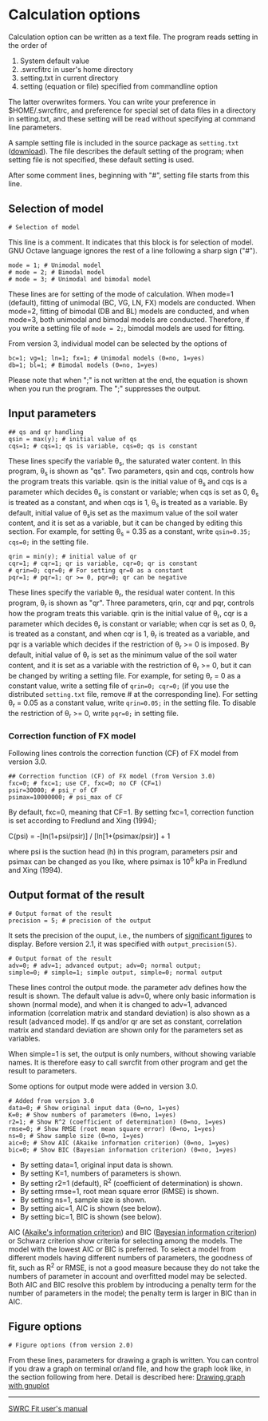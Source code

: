 # Calculation options

Calculation option can be written as a text file. The program reads setting
in the order of

1. System default value
2. .swrcfitrc in user's home directory
3. setting.txt in current directory
4. setting (equation or file) specified from commandline option

The latter overwrites formers. You can write your preference in
$HOME/.swrcfitrc, and preference for special set of data files in a
directory in setting.txt, and these setting will be read without
specifying at command line parameters. 

A sample setting file is included in the source package as `setting.txt`
([download](https://raw.githubusercontent.com/sekika/swrcfit/master/setting.txt)).
The file describes the default setting of the program; when setting
file is not specified, these default setting is used.

After some comment lines, beginning with "#", setting file starts from
this line.

## Selection of model

```
# Selection of model
```
This line is a comment. It indicates that this block is for selection of model.
GNU Octave language ignores the rest of a line following a sharp sign ("#").

```
mode = 1; # Unimodal model
# mode = 2; # Bimodal model
# mode = 3; # Unimodal and bimodal model
```
These lines are for setting of the mode of calculation.
When mode=1 (default), fitting of unimodal (BC, VG, LN, FX) models
are conducted. When mode=2, fitting of bimodal (DB and BL) models
are conducted, and when mode=3, both unimodal and bimodal models
are conducted. Therefore, if you write a setting file of
`mode = 2;`, bimodal models are used for fitting.

From version 3, individual model can be selected by the options of

```
bc=1; vg=1; ln=1; fx=1; # Unimodal models (0=no, 1=yes)
db=1; bl=1; # Bimodal models (0=no, 1=yes)
```

Please note that when ";" is not written at the end, the equation
is shown when you run the program. The ";" suppresses the output.

## Input parameters

```
## qs and qr handling
qsin = max(y); # initial value of qs
cqs=1; # cqs=1; qs is variable, cqs=0; qs is constant
```
These lines specify the variable &theta;<sub>s</sub>, the saturated
water content. In this program, &theta;<sub>s</sub> is shown as "qs".
Two parameters, qsin and cqs, controls how the program treats this
variable. qsin is the initial value of &theta;<sub>s</sub> and cqs
is a parameter which decides &theta;<sub>s</sub> is constant or
variable; when cqs is set as 0, &theta;<sub>s</sub> is treated as a
constant, and when cqs is 1, &theta;<sub>s</sub> is treated as a
variable. By default, initial value of &theta;<sub>s</sub>is set as
the maximum value of the soil water content, and it is set as a
variable, but it can be changed by editing this section. For example,
for setting &theta;<sub>s</sub> = 0.35 as a constant, write
`qsin=0.35; cqs=0;` in the setting file.

```
qrin = min(y); # initial value of qr
cqr=1; # cqr=1; qr is variable, cqr=0; qr is constant
# qrin=0; cqr=0; # For setting qr=0 as a constant
pqr=1; # pqr=1; qr >= 0, pqr=0; qr can be negative
```
These lines specify the variable &theta;<sub>r</sub>, the residual
water content. In this program, &theta;<sub>r</sub> is shown as "qr".
Three parameters, qrin, cqr and pqr, controls how the program treats
this variable. qrin is the initial value of &theta;<sub>r</sub>, cqr
is a parameter which decides &theta;<sub>r</sub> is constant or
variable; when cqr is set as 0, &theta;<sub>r</sub> is treated as a
constant, and when cqr is 1, &theta;<sub>r</sub> is treated as a
variable, and pqr is a variable which decides if the restriction of
&theta;<sub>r</sub> >= 0 is imposed. By default, initial value of
&theta;<sub>r</sub> is set as the minimum value of the soil water
content, and it is set as a variable with the restriction of
&theta;<sub>r</sub> >= 0, but it can be changed by writing a setting
file. For example, for seting &theta;<sub>r</sub> = 0 as a constant
value, write a setting file of `qrin=0; cqr=0;` (if you use the
distributed `setting.txt` file, remove # at the corresponding line).
For setting &theta;<sub>r</sub> = 0.05 as a constant value, write
`qrin=0.05;` in the setting file. To disable the restriction of
&theta;<sub>r</sub> >= 0, write `pqr=0;` in setting file.

### Correction function of FX model

Following lines controls the correction function (CF) of FX model from version 3.0.

```
## Correction function (CF) of FX model (from Version 3.0)
fxc=0; # fxc=1; use CF, fxc=0; no CF (CF=1)
psir=30000; # psi_r of CF
psimax=10000000; # psi_max of CF
```

By default, fxc=0, meaning that CF=1. By setting fxc=1, correction function is set
according to Fredlund and Xing (1994);

C(psi) = -[ln(1+psi/psir)] / [ln[1+(psimax/psir)] + 1

where psi is the suction head (h) in this program, parameters psir and psimax can
be changed as you like, where psimax is 10<sup>6</sup> kPa in Fredlund and Xing (1994).

## Output format of the result

```
# Output format of the result
precision = 5; # precision of the output
```
It sets the precision of the ouput, i.e., the numbers of
[significant figures](http://en.wikipedia.org/wiki/Significant_figures) to display.
Before version 2.1, it was specified with `output_precision(5)`.

```
# Output format of the result
adv=0; # adv=1; advanced output; adv=0; normal output;
simple=0; # simple=1; simple output, simple=0; normal output
```

These lines control the output mode. the parameter adv defines how
the result is shown. The default value is adv=0, where only basic
information is shown (normal mode), and when it is changed to adv=1,
advanced information (correlation matrix and standard deviation) is
also shown as a result (advanced mode). If qs and/or qr are set as
constant, correlation matrix and standard deviation are shown only
for the parameters set as variables.

When simple=1 is set, the output is only numbers, without showing
variable names. It is therefore easy to call swrcfit from other program
and get the result to parameters.

Some options for output mode were added in version 3.0.

```
# Added from version 3.0
data=0; # Show original input data (0=no, 1=yes)
K=0; # Show numbers of parameters (0=no, 1=yes)
r2=1; # Show R^2 (coefficient of determination) (0=no, 1=yes)
rmse=0; # Show RMSE (root mean square error) (0=no, 1=yes)
ns=0; # Show sample size (0=no, 1=yes)
aic=0; # Show AIC (Akaike information criterion) (0=no, 1=yes)
bic=0; # Show BIC (Bayesian information criterion) (0=no, 1=yes)
```

- By setting data=1, original input data is shown.
- By setting K=1, numbers of parameters is shown.
- By setting r2=1 (default), R<sup>2</sup> (coefficient of determination) is shown.
- By setting rmse=1, root mean square error (RMSE) is shown.
- By setting ns=1, sample size is shown.
- By setting aic=1, AIC is shown (see below).
- By setting bic=1, BIC is shown (see below).

AIC ([Akaike's information criterion](https://en.wikipedia.org/wiki/Akaike_information_criterion)) and
BIC ([Bayesian information criterion](https://en.wikipedia.org/wiki/Bayesian_information_criterion))
or Schwarz criterion show criteria for selecting among the models.
The model with the lowest AIC or BIC is preferred.
To select a model from different models having different numbers of parameters,
the goodness of fit, such as R<sup>2</sup> or RMSE, is not a good measure because they do not take
the numbers of parameter in account and overfitted model may be selected.
Both AIC and BIC resolve this problem by introducing a penalty term for the number of
parameters in the model; the penalty term is larger in BIC than in AIC.

## Figure options

```
# Figure options (from version 2.0)
```

From these lines, parameters for drawing a graph is written.
You can control if you draw a graph
on terminal or/and file, and how the graph look like, in the section
following from here. Detail is described here: [Drawing graph with gnuplot](graph.md)

----
[SWRC Fit user's manual](README.md) 
